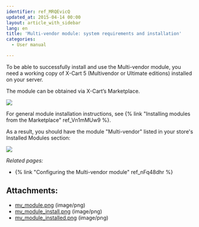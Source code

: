 ```yaml
---
identifier: ref_MRQEvicQ
updated_at: 2015-04-14 00:00
layout: article_with_sidebar
lang: en
title: 'Multi-vendor module: system requirements and installation'
categories:
  - User manual

---
```



To be able to successfully install and use the Multi-vendor module, you need a working copy of X-Cart 5 (Multivendor or Ultimate editions) installed on your server.

The module can be obtained via X-Cart’s Marketplace.

![]({{site.baseurl}}/attachments/8749137/8716516.png?effects=drop-shadow)

For general module installation instructions, see {% link "Installing modules from the Marketplace" ref_Vn1mMUw9 %}.

As a result, you should have the module "Multi-vendor" listed in your store's Installed Modules section:

![]({{site.baseurl}}/attachments/8749137/8716517.png?effects=drop-shadow)

_Related pages:_

*   {% link "Configuring the Multi-vendor module" ref_nFq48dhr %}

## Attachments:

* [mv_module.png]({{site.baseurl}}/attachments/8749137/8716515.png) (image/png)
* [mv_module_install.png]({{site.baseurl}}/attachments/8749137/8716516.png) (image/png)
* [mv_module_installed.png]({{site.baseurl}}/attachments/8749137/8716517.png) (image/png)